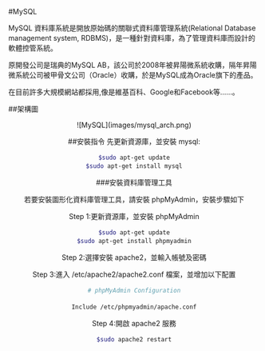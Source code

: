 ﻿#MySQL

MySQL 資料庫系統是開放原始碼的關聯式資料庫管理系統(Relational Database management system, RDBMS)，是一種針對資料庫，為了管理資料庫而設計的軟體控管系統。

原開發公司是瑞典的MySQL AB，該公司於2008年被昇陽微系統收購，隔年昇陽微系統公司被甲骨文公司（Oracle）收購，於是MySQL成為Oracle旗下的產品。

在目前許多大規模網站都採用,像是維基百科、Google和Facebook等......。

##架構圖

<center> ![MySQL](images/mysql_arch.png)

##安裝指令
先更新資源庫，並安裝 mysql:
```sh
$sudo apt-get update
$sudo apt-get install mysql
```

###安裝資料庫管理工具

若要安裝圖形化資料庫管理工具，請安裝 phpMyAdmin，安裝步驟如下

Step 1:更新資源庫，並安裝 phpMyAdmin
```sh
$sudo apt-get update
$sudo apt-get install phpmyadmin
```

Step 2:選擇安裝 apache2，並輸入帳號及密碼

Step 3:進入 /etc/apache2/apache2.conf 檔案，並增加以下配置
```sh
# phpMyAdmin Configuration

Include /etc/phpmyadmin/apache.conf
```

Step 4:開啟 apache2 服務
```sh
$sudo apache2 restart
```






































































































































































































































































































































































































































































































































































































































































































































































































































































































































































































































































































































































































































































































































































































































































































































































































































































































































































































































































































